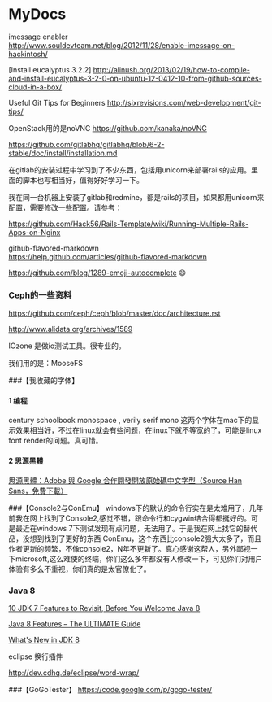 MyDocs
======

imessage enabler    
http://www.souldevteam.net/blog/2012/11/28/enable-imessage-on-hackintosh/

[Install eucalyptus 3.2.2]
http://alinush.org/2013/02/19/how-to-compile-and-install-eucalyptus-3-2-0-on-ubuntu-12-0412-10-from-github-sources-cloud-in-a-box/

Useful Git Tips for Beginners
http://sixrevisions.com/web-development/git-tips/ 


OpenStack用的是noVNC   https://github.com/kanaka/noVNC 

https://github.com/gitlabhq/gitlabhq/blob/6-2-stable/doc/install/installation.md

在gitlab的安装过程中学习到了不少东西，包括用unicorn来部署rails的应用。里面的脚本也写相当好，值得好好学习一下。


我在同一台机器上安装了gitlab和redmine，都是rails的项目，如果都用unicorn来配置，需要修改一些配置。请参考：    

https://github.com/Hack56/Rails-Template/wiki/Running-Multiple-Rails-Apps-on-Nginx


github-flavored-markdown  
https://help.github.com/articles/github-flavored-markdown

https://github.com/blog/1289-emoji-autocomplete   :smile:


### Ceph的一些资料

https://github.com/ceph/ceph/blob/master/doc/architecture.rst

http://www.alidata.org/archives/1589   

IOzone 是做io测试工具。很专业的。

我们用的是：MooseFS 


###【我收藏的字体】
#### 1 编程
century schoolbook monospace , verily serif mono 这两个字体在mac下的显示效果相当好，不过在linux就会有些问题，在linux下就不等宽的了，可能是linux font render的问题。真可惜。
#### 2 思源黑體
[思源黑體：Adobe 與 Google 合作開發開放原始碼中文字型（Source Han Sans，免費下載）](http://free.com.tw/source-han-sans-noto-sans/)


###【Console2与ConEmu】
windows下的默认的命令行实在是太难用了，几年前我在网上找到了Console2,感觉不错，跟命令行和cygwin结合得都挺好的。可是最近在windows 7下测试发现有点问题，无法用了。于是我在网上找它的替代品，没想到找到了更好的东西 ConEmu，这个东西比console2强大太多了，而且作者更新的频繁，不像console2，N年不更新了。真心感谢这帮人，另外鄙视一下microsoft,这么难使的终端，你们这么多年都没有人修改一下，可见你们对用户体验有多么不重视，你们真的是太官僚化了。

### Java 8 
[10 JDK 7 Features to Revisit, Before You Welcome Java 8](http://www.javacodegeeks.com/2014/04/10-jdk-7-features-to-revisit-before-you-welcome-java-8.html)

[Java 8 Features – The ULTIMATE Guide](http://www.javacodegeeks.com/2014/05/java-8-features-tutorial.html)

[What's New in JDK 8](http://www.oracle.com/technetwork/java/javase/8-whats-new-2157071.html)



eclipse 换行插件

http://dev.cdhq.de/eclipse/word-wrap/

###【GoGoTester】
https://code.google.com/p/gogo-tester/
